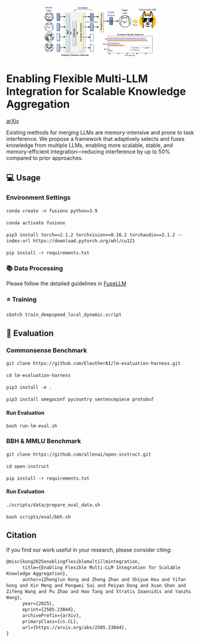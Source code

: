 <p align="center">
  <img src="./framework_fusionx.png" width=60%> <br>
</p>


# Enabling Flexible Multi-LLM Integration for Scalable Knowledge Aggregation

[arXiv](https://arxiv.org/pdf/2505.23844) 

Existing methods for merging LLMs are memory-intensive and prone to task interference. We propose a framework that adaptively selects and fuses knowledge from multiple LLMs, enabling more scalable, stable, and memory-efficient integration—reducing interference by up to 50% compared to prior approaches.


## 💻 Usage

### Environment Settings

```
conda create -n fusionx python=3.9

conda activate fusionx

pip3 install torch==2.1.2 torchvision==0.16.2 torchaudio==2.1.2 --index-url https://download.pytorch.org/whl/cu121

pip install -r requirements.txt
```
### 📚 Data Processing
Please follow the detailed guidelines in [FuseLLM](https://github.com/fanqiwan/FuseAI/tree/main/FuseLLM)

### ⭐ Training

```
sbatch train_deepspeed_local_dynamic.script
```


## 📝 Evaluation

### Commonsense Benchmark

```
git clone https://github.com/EleutherAI/lm-evaluation-harness.git

cd lm-evaluation-harness

pip3 install -e .

pip3 install omegaconf pycountry sentencepiece protobuf
```
#### Run Evaluation
```
bash run-lm-eval.sh
```

### BBH & MMLU Benchmark
```
git clone https://github.com/allenai/open-instruct.git

cd open-instruct

pip install -r requirements.txt
```

#### Run Evaluation
```
./scripts/data/prepare_eval_data.sh

bash scripts/eval/bbh.sh
```

## Citation
If you find our work useful in your research, please consider citing:
```
@misc{kong2025enablingflexiblemultillmintegration,
      title={Enabling Flexible Multi-LLM Integration for Scalable Knowledge Aggregation}, 
      author={Zhenglun Kong and Zheng Zhan and Shiyue Hou and Yifan Gong and Xin Meng and Pengwei Sui and Peiyan Dong and Xuan Shen and Zifeng Wang and Pu Zhao and Hao Tang and Stratis Ioannidis and Yanzhi Wang},
      year={2025},
      eprint={2505.23844},
      archivePrefix={arXiv},
      primaryClass={cs.CL},
      url={https://arxiv.org/abs/2505.23844}, 
}
```
